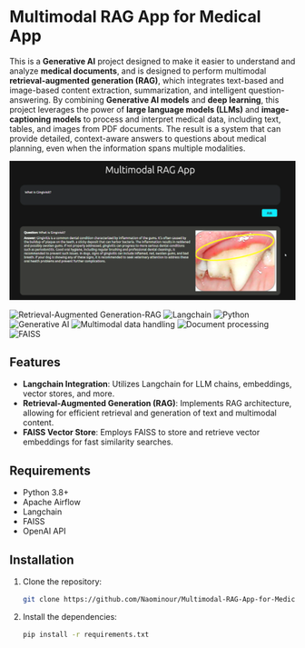 # Multimodal RAG App for Medical App
This is a **Generative AI** project designed to make it easier to understand and analyze **medical documents**, and is designed to perform multimodal **retrieval-augmented generation (RAG)**, which integrates text-based and image-based content extraction, summarization, and intelligent question-answering. By combining **Generative AI models** and **deep learning**, this project leverages the power of **large language models (LLMs)** and **image-captioning models** to process and interpret medical data, including text, tables, and images from PDF documents. The result is a system that can provide detailed, context-aware answers to questions about medical planning, even when the information spans multiple modalities.



<img src="templates\med.png" style="width:1000px;">

![Retrieval-Augmented Generation-RAG](https://img.shields.io/badge/Skill-Retrieval-Augmented%20Generation%20RAG-yellow)
![Langchain](https://img.shields.io/badge/Skill-Langchain-blueviolet)
![Python](https://img.shields.io/badge/Skill-Python-orange)
![Generative AI](https://img.shields.io/badge/Skill-Generative%20AI-green)
![Multimodal data handling](https://img.shields.io/badge/Skill-Multimodal%20data%20handling-orange)
![Document processing](https://img.shields.io/badge/Skill-Document%20processing-purpule)
![FAISS](https://img.shields.io/badge/Skill-FAISS-blue)

## Features
- **Langchain Integration**: Utilizes Langchain for LLM chains, embeddings, vector stores, and more.
- **Retrieval-Augmented Generation (RAG)**: Implements RAG architecture, allowing for efficient retrieval and generation of text and multimodal content.
- **FAISS Vector Store**: Employs FAISS to store and retrieve vector embeddings for fast similarity searches.

## Requirements
- Python 3.8+
- Apache Airflow
- Langchain
- FAISS
- OpenAI API

## Installation
1. Clone the repository:
   ```bash
   git clone https://github.com/Naominour/Multimodal-RAG-App-for-Medical-Application.git
    ```
2. Install the dependencies:
   ```bash
   pip install -r requirements.txt
    ```
